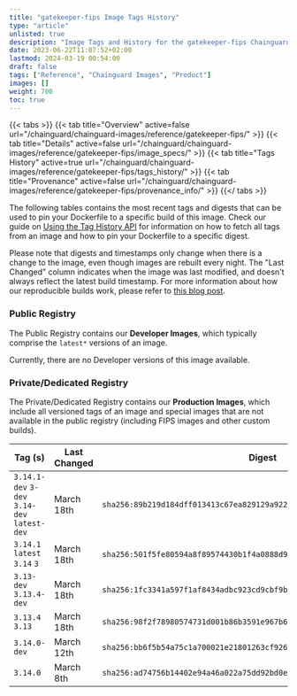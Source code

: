 ```yaml
---
title: "gatekeeper-fips Image Tags History"
type: "article"
unlisted: true
description: "Image Tags and History for the gatekeeper-fips Chainguard Image"
date: 2023-06-22T11:07:52+02:00
lastmod: 2024-03-19 00:54:00
draft: false
tags: ["Reference", "Chainguard Images", "Product"]
images: []
weight: 700
toc: true
---
```


{{< tabs >}}
{{< tab title="Overview" active=false url="/chainguard/chainguard-images/reference/gatekeeper-fips/" >}}
{{< tab title="Details" active=false url="/chainguard/chainguard-images/reference/gatekeeper-fips/image_specs/" >}}
{{< tab title="Tags History" active=true url="/chainguard/chainguard-images/reference/gatekeeper-fips/tags_history/" >}}
{{< tab title="Provenance" active=false url="/chainguard/chainguard-images/reference/gatekeeper-fips/provenance_info/" >}}
{{</ tabs >}}

The following tables contains the most recent tags and digests that can be used to pin your Dockerfile to a specific build of this image. Check our guide on [Using the Tag History API](/chainguard/chainguard-images/using-the-tag-history-api/) for information on how to fetch all tags from an image and how to pin your Dockerfile to a specific digest.

Please note that digests and timestamps only change when there is a change to the image, even though images are rebuilt every night. The "Last Changed" column indicates when the image was last modified, and doesn't always reflect the latest build timestamp. For more information about how our reproducible builds work, please refer to [this blog post](https://www.chainguard.dev/unchained/reproducing-chainguards-reproducible-image-builds).

### Public Registry
The Public Registry contains our **Developer Images**, which typically comprise the `latest*` versions of an image.

Currently, there are no Developer versions of this image available.

### Private/Dedicated Registry
The Private/Dedicated Registry contains our **Production Images**, which include all versioned tags of an image and special images that are not available in the public registry (including FIPS images and other custom builds).

| Tag (s)                                       | Last Changed | Digest                                                                    |
|-----------------------------------------------|--------------|---------------------------------------------------------------------------|
|  `3.14.1-dev` `3-dev` `3.14-dev` `latest-dev` | March 18th   | `sha256:89b219d184dff013413c67ea829129a922fe61429e82a23930b3eeba621983c0` |
|  `3.14.1` `latest` `3.14` `3`                 | March 18th   | `sha256:501f5fe80594a8f89574430b1f4a0888d9f6b885ce690e71110217627ff4914d` |
|  `3.13-dev` `3.13.4-dev`                      | March 18th   | `sha256:1fc3341a597f1af8434adbc923cd9cbf9b16360ce68716abb6707d3396e5aa3d` |
|  `3.13.4` `3.13`                              | March 18th   | `sha256:98f2f78980574731d001b86b3591e967b654c35fe7fc7449796e6e8f28ccb090` |
|  `3.14.0-dev`                                 | March 12th   | `sha256:bb6f5b54a75c1a700021e21801263cf9265296aa4eccee8c65e216e510d95e07` |
|  `3.14.0`                                     | March 8th    | `sha256:ad74756b14402e94a46a022a75dd92bd0e6dcb1994451050e42a8512d9f04a1f` |


